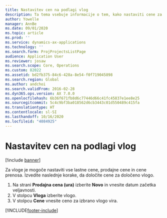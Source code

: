 ```yaml
---
title: Nastavitev cen na podlagi vlog
description: Ta tema vsebuje informacije o tem, kako nastaviti cene za določene vloge.
author: Yowelle
manager: AnnBe
ms.date: 09/01/2020
ms.topic: article
ms.prod: ''
ms.service: dynamics-ax-applications
ms.technology: ''
ms.search.form: ProjProjectsListPage
audience: Application User
ms.reviewer: josaw
ms.search.scope: Core, Operations
ms.custom: 82022
ms.assetid: bd2fb375-84c6-428a-8e54-f0f719045898
ms.search.region: Global
ms.author: andchoi
ms.search.validFrom: 2016-02-28
ms.dyn365.ops.version: AX 7.0.0
ms.openlocfilehash: 6b36f671fb8d6c77446d66c41fc45837e1ee8e25
ms.sourcegitcommit: 5c4c9bf3ba018562d6cb3443c01d550489c415fa
ms.translationtype: HT
ms.contentlocale: sl-SI
ms.lasthandoff: 10/16/2020
ms.locfileid: "4084925"
---
```

# <a name="set-up-role-based-pricing"></a>Nastavitev cen na podlagi vlog

[!include [banner](../includes/banner.md)]

Za vloge je mogoče nastaviti vse lastne cene, prodajne cene in cene prenosa. Izvedite naslednje korake, da določite cene za določeno vlogo.

1. Na strani **Prodajna cena (ura)** izberite **Novo** in vnesite datum začetka veljavnosti.
2. V stolpcu **Vloga** izberite vlogo.
3. V stolpcu **Cene** vnesite ceno za izbrano vlogo vira.


[!INCLUDE[footer-include](../includes/footer-banner.md)]